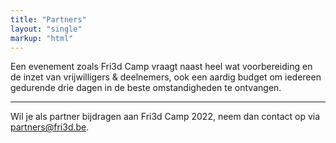 ```yaml
---
title: "Partners"
layout: "single"
markup: "html"
---
```

<div class="block--centered">
<p>Een evenement zoals Fri3d Camp vraagt naast heel wat voorbereiding en de inzet van vrijwilligers & deelnemers, ook een aardig budget om iedereen gedurende drie dagen in de beste omstandigheden te ontvangen. </p>
</div>
<hr class="gridrule" />
<div class="block--callout">
	<div class="decoblock decoblock--dots decoblock--l"></div>
	<p>Wil je als partner bijdragen aan Fri3d Camp 2022, neem dan contact op via <a href="mailto:partners@fri3d.be">partners@fri3d.be</a>.</p>
	<div class="decoblock decoblock--xu decoblock--br"></div>
</div>